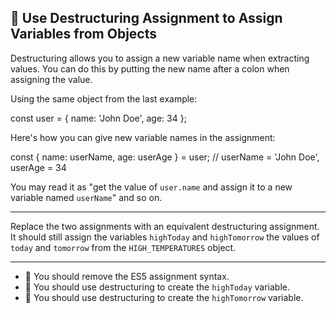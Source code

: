 🚀 Use Destructuring Assignment to Assign Variables from Objects
----------------------------------------------------------------

Destructuring allows you to assign a new variable name when extracting values. You can do this by putting the new name after a colon when assigning the value.

Using the same object from the last example:

const user = { name: 'John Doe', age: 34 };

Here's how you can give new variable names in the assignment:

const { name: userName, age: userAge } = user;
// userName = 'John Doe', userAge = 34

You may read it as "get the value of `user.name` and assign it to a new variable named `userName`" and so on.

* * *

Replace the two assignments with an equivalent destructuring assignment. It should still assign the variables `highToday` and `highTomorrow` the values of `today` and `tomorrow` from the `HIGH_TEMPERATURES` object.

* * *

*   🧪 You should remove the ES5 assignment syntax.
*   🧪 You should use destructuring to create the `highToday` variable.
*   🧪 You should use destructuring to create the `highTomorrow` variable.